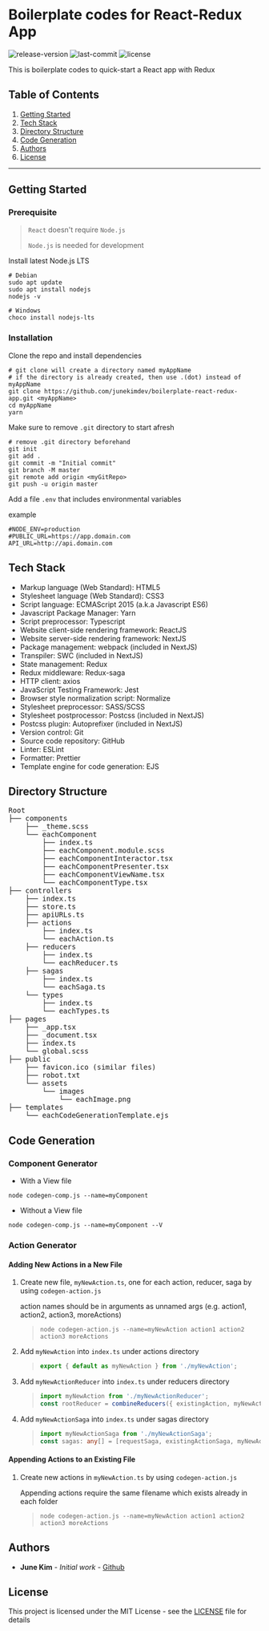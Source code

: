 # Boilerplate codes for React-Redux App

![release-version](https://img.shields.io/github/v/release/junekimdev/boilerplate-react-redux-app?display_name=tag)
![last-commit](https://img.shields.io/github/last-commit/junekimdev/boilerplate-react-redux-app)
![license](https://img.shields.io/github/license/junekimdev/boilerplate-react-redux-app)

This is boilerplate codes to quick-start a React app with Redux

## Table of Contents

1. [Getting Started](#getting-started)
1. [Tech Stack](#tech-stack)
1. [Directory Structure](#directory-structure)
1. [Code Generation](#code-generation)
1. [Authors](#authors)
1. [License](#license)

---

## Getting Started

### Prerequisite

> `React` doesn't require `Node.js`
>
> `Node.js` is needed for development

Install latest Node.js LTS

```shell
# Debian
sudo apt update
sudo apt install nodejs
nodejs -v

# Windows
choco install nodejs-lts
```

### Installation

Clone the repo and install dependencies

```shell
# git clone will create a directory named myAppName
# if the directory is already created, then use .(dot) instead of myAppName
git clone https://github.com/junekimdev/boilerplate-react-redux-app.git <myAppName>
cd myAppName
yarn
```

Make sure to remove `.git` directory to start afresh

```shell
# remove .git directory beforehand
git init
git add .
git commit -m "Initial commit"
git branch -M master
git remote add origin <myGitRepo>
git push -u origin master
```

Add a file `.env` that includes environmental variables

example

```shell
#NODE_ENV=production
#PUBLIC_URL=https://app.domain.com
API_URL=http://api.domain.com
```

## Tech Stack

- Markup language (Web Standard): HTML5
- Stylesheet language (Web Standard): CSS3
- Script language: ECMAScript 2015 (a.k.a Javascript ES6)
- Javascript Package Manager: Yarn
- Script preprocessor: Typescript
- Website client-side rendering framework: ReactJS
- Website server-side rendering framework: NextJS
- Package management: webpack (included in NextJS)
- Transpiler: SWC (included in NextJS)
- State management: Redux
- Redux middleware: Redux-saga
- HTTP client: axios
- JavaScript Testing Framework: Jest
- Browser style normalization script: Normalize
- Stylesheet preprocessor: SASS/SCSS
- Stylesheet postprocessor: Postcss (included in NextJS)
- Postcss plugin: Autoprefixer (included in NextJS)
- Version control: Git
- Source code repository: GitHub
- Linter: ESLint
- Formatter: Prettier
- Template engine for code generation: EJS

## Directory Structure

<!-- markdownlint-disable MD033 -->
<!-- markdownlint-disable MD037 -->
<pre>
Root
├── components  
    ├── _theme.scss  
    └── eachComponent  
        ├── index.ts  
        ├── eachComponent.module.scss  
        ├── eachComponentInteractor.tsx  
        ├── eachComponentPresenter.tsx  
        ├── eachComponentViewName.tsx  
        └── eachComponentType.tsx  
├── controllers  
    ├── index.ts  
    ├── store.ts  
    ├── apiURLs.ts  
    ├── actions  
        ├── index.ts  
        └── eachAction.ts  
    ├── reducers  
        ├── index.ts  
        └── eachReducer.ts  
    ├── sagas  
        ├── index.ts  
        └── eachSaga.ts  
    └── types  
        ├── index.ts  
        └── eachTypes.ts  
├── pages  
    ├── _app.tsx  
    ├── _document.tsx  
    ├── index.ts  
    └── global.scss  
├── public  
    ├── favicon.ico (similar files)  
    ├── robot.txt  
    └── assets  
        └── images  
            └── eachImage.png  
├── templates  
    └── eachCodeGenerationTemplate.ejs
</pre>
<!-- markdownlint-enable MD033 -->
<!-- markdownlint-enable MD037 -->

## Code Generation

### Component Generator

- With a View file

```shell
node codegen-comp.js --name=myComponent
```

- Without a View file

```shell
node codegen-comp.js --name=myComponent --V
```

### Action Generator

#### Adding New Actions in a New File

1. Create new file, `myNewAction.ts`, one for each action, reducer, saga by using `codegen-action.js`

   action names should be in arguments as unnamed args (e.g. action1, action2, action3, moreActions)

   > ```shell
   > node codegen-action.js --name=myNewAction action1 action2 action3 moreActions
   > ```

1. Add `myNewAction` into `index.ts` under actions directory

   > ```ts
   > export { default as myNewAction } from './myNewAction';
   > ```

1. Add `myNewActionReducer` into `index.ts` under reducers directory

   > ```ts
   > import myNewAction from './myNewActionReducer';
   > const rootReducer = combineReducers({ existingAction, myNewAction });
   > ```

1. Add `myNewActionSaga` into `index.ts` under sagas directory

   > ```ts
   > import myNewActionSaga from './myNewActionSaga';
   > const sagas: any[] = [requestSaga, existingActionSaga, myNewActionSaga];
   > ```

#### Appending Actions to an Existing File

1. Create new actions in `myNewAction.ts` by using `codegen-action.js`

   Appending actions require the same filename which exists already in each folder

   > ```shell
   > node codegen-action.js --name=myNewAction action1 action2 action3 moreActions
   > ```

## Authors

- **June Kim** - _Initial work_ - [Github](https://github.com/junekimdev)

## License

This project is licensed under the MIT License - see the [LICENSE](LICENSE) file for details
